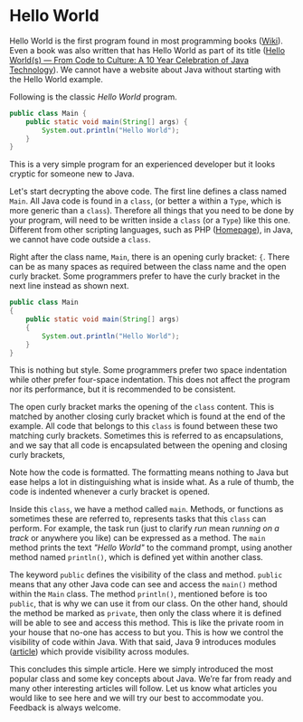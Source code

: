 # Hello World

Hello World is the first program found in most programming books ([Wiki](http://en.wikipedia.org/wiki/Hello_world_program)).  Even a book was also written that has Hello World as part of its title ([Hello World(s) — From Code to Culture: A 10 Year Celebration of Java Technology](http://www.amazon.com/Hello-World-From-Code-Culture/dp/0131888676/)).  We cannot have a website about Java without starting with the Hello World example.

Following is the classic _Hello World_ program.

```java
public class Main {
    public static void main(String[] args) {
        System.out.println("Hello World");
    }
}
```

This is a very simple program for an experienced developer but it looks cryptic for someone new to Java.

Let's start decrypting the above code.  The first line defines a class named `Main`.  All Java code is found in a `class`, (or better a within a `Type`, which is more generic than a `class`). Therefore all things that you need to be done by your program, will need to be written inside a `class` (or a `Type`) like this one. Different from other scripting languages, such as PHP ([Homepage](http://www.php.net/)), in Java, we cannot have code outside a `class`.

Right after the class name, `Main`, there is an opening curly bracket: `{`. There can be as many spaces as required between the class name and the open curly bracket.  Some programmers prefer to have the curly bracket in the next line instead as shown next.

```java
public class Main 
{
    public static void main(String[] args) 
    {
        System.out.println("Hello World");
    }
}
```

This is nothing but style.  Some programmers prefer two space indentation while other prefer four-space indentation.  This does not affect the program nor its performance, but it is recommended to be consistent.

The open curly bracket marks the opening of the `class` content. This is matched by another closing curly bracket which is found at the end of the example.  All code that belongs to this `class` is found between these two matching curly brackets.  Sometimes this is referred to as encapsulations, and we say that all code is encapsulated between the opening and closing curly brackets,

Note how the code is formatted. The formatting means nothing to Java but ease helps a lot in distinguishing what is inside what. As a rule of thumb, the code is indented whenever a curly bracket is opened.

Inside this `class`, we have a method called `main`. Methods, or functions as sometimes these are referred to, represents tasks that this `class` can perform. For example, the task run (just to clarify _run_ mean _running on a track_ or anywhere you like) can be expressed as a method. The `main` method prints the text _"Hello World"_ to the command prompt, using another method named `println()`, which is defined yet within another class.

The keyword `public` defines the visibility of the class and method.  `public` means that any other Java code can see and access the `main()` method within the `Main` class. The method `println()`, mentioned before is too `public`, that is why we can use it from our class. On the other hand, should the method be marked as `private`, then only the class where it is defined will be able to see and access this method.  This is like the private room in your house that no-one has access to but you.  This is how we control the visibility of code within Java.  With that said, Java 9 introduces modules ([article](https://www.oracle.com/corporate/features/understanding-java-9-modules.html)) which provide visibility across modules. 

<span style="display:block;text-align:center"><imag align="center" src="https://raw.githubusercontent.com/javacreed/hello-world/master/images/Clone%20or%20download.png" alt="Clone or Download"/></span>

This concludes this simple article. Here we simply introduced the most popular class and some key concepts about Java. We’re far from ready and many other interesting articles will follow.  Let us know what articles you would like to see here and we will try our best to accommodate you. Feedback is always welcome.

